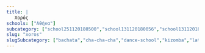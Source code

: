 ```yaml
---
title: |
   Χορός
schools: ["Αθήνα"]
subcategory: ["school251120180500","school131120180056","school131120180348","school121120181939","school131120180139","school121120182008","school241120180710","school131120180153","school261120180153","school131120180110","school251120182344","school121120182358","school121120182036","school251120180432","school121120182022","school131120180236","school241120181841","school251120181046","school131120180041","school131120180320","school131120180208","school121120182344","school131120180222","school131120180334","school121120182051","school131120180251","school121120182246","school131120180027","school241120181856","school251120182134","school251120181646","school241120181729","school251120182246","school241120181100","school251120180739","school251120181241","school241120181046","school251120182329","school121120181924","school241120181408","school251120181158","school261120180236","school251120180417","school121120182300","school261120180012","school251120180251","school251120182148","school251120180808","school251120182300","school251120181212","school261120180222","school241120182036","school241120182051","school241120182134","school261120180208","school251120181353","school241120181129","school261120180027","school251120181910","school251120182105","school241120181520","school251120181700","school241120182008","school241120182105","school251120182232","school121120181953","school241120181910","school271120180012","school241120181953","school241120181617","school241120181339","school251120182358","","","","","","","","","","","","","","","","","","","","","","","","","","","","","","","","","","","","","","","","","","","","","","","","","","","","","","","","","","","","","","","","","","","","","","","","","","","","","","","","","","","","","","","","","","","","","","","","","",""]
slug: "xoros"
slugSubcategory: ["bachata","cha-cha-cha","dance-school","kizomba","latin-ballroom","merengue","oriental","pachanga","pole-dance","salsa","studio-xorou","swing","zumba","african-dance","modern-dance","paradosiakoi-xoroi","sxoli-xorou","tango","balet"]
---
```




